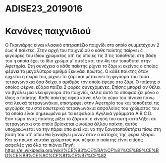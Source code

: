 # ADISE23_2019016

# Κανόνες παιχνιδιού
Ο Γκρινιάρης είναι κλασικό επιτραπέζιο παιχνίδι στο οποίο συμμετέχουν 2 έως 4 παίκτες. Στην αρχή του παιχνιδιού ο κάθε παίκτης παίρνει 4 φιγούρες του ίδιου χρώματος απ' τις οποίες τις 3 τις τοποθετεί στη βάση του η οποία έχει το ίδιο χρώμα μ' αυτές και την 4η την τοποθετεί στην Αφετηρία. Στη συνέχεια ο κάθε παίκτης ρίχνει το ζάρι κι εκείνος ο οποίος φέρνει το μεγαλύτερο αριθμό ξεκινάει πρώτος. Ο κάθε παίκτης όταν έρχεται η σειρά του, ρίχνει το ζάρι και μετακινεί τη φιγούρα του τόσα τετραγωνάκια όσα δείχει ο αριθμός τον οποίο έφερε στο ζάρι. Ο παίκτης ο οποίος φέρνει εξάρα παίζει 2 φορές συνεχόμενες. Επίσης μπορεί αν θέλει να βγάλει μια νέα φιγούρα στο παιχνίδι, αλλά αυτό το αποφασίζει μόνο ο ίδιος ο παίκτης. Κάθε παίκτης αφού κάνει όλο το γύρο του πίνακα πάνω στα λευκά τετραγωνάκια, επιστρέφει στην Αφετηρία του και τοποθετεί τις φιγούρες του στα εσωτερικά τετραγωνάκια ασφαλείας του χρώματός του τα οποία είναι σημειωμένα με τα κεφαλαία Αγγλικά γράμματα A B C D. Εάν τώρα ένας παίκτης ρίξει το ζάρι και η κίνησή του αυτή καταλήξει σε τετραγωνάκι στο οποίο βρίσκεται φιγούρα άλλου παίκτη, αυτός υποχρεώνεται να την πάρει απο εκεί και να την ξανατοποθετήσει πίσω στη βάση του απ' όπου θα ξαναβγεί μόνον όταν ο κάτοχός της φέρει εξάρα. Και το πρώτο κουτάκι χρώματος που πέφτει ο παίκτης είναι επίσης ασφαλές για όλα τα πιόνια
Πηγή: https://el.wikipedia.org/wiki/%CE%93%CE%BA%CF%81%CE%B9%CE%BD%CE%B9%CE%AC%CF%81%CE%B7%CF%82

